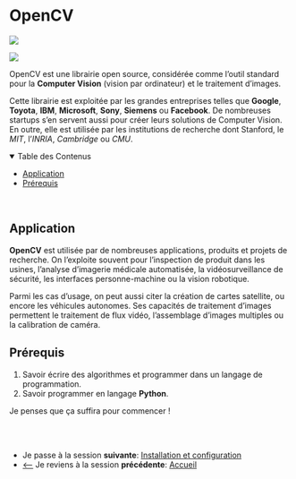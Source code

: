 # OpenCV
![](https://img.shields.io/badge/lastest-2023--03--06-success)
<!-- ![](https://img.shields.io/badge/status-en%20r%C3%A9daction%20-yellow) -->
![](https://img.shields.io/badge/contact-dr.mokira%40gmail.com-blueviolet)

OpenCV est une librairie open source, considérée comme l’outil standard pour la **Computer Vision** (vision par ordinateur) et le traitement d’images. <br/>

Cette librairie est exploitée par les grandes entreprises telles que **Google**, **Toyota**, **IBM**, **Microsoft**, **Sony**, **Siemens** ou **Facebook**. De nombreuses startups s’en servent aussi pour créer leurs solutions de Computer Vision. En outre, elle est utilisée par les institutions de recherche dont Stanford, le *MIT*, l’*INRIA*, *Cambridge* ou *CMU*.

<details id="table-content" open>
    <summary>Table des Contenus</summary>
    <ul>
        <li><a href="#application">Application</a></li>
        <li><a href="#prérequis">Prérequis</a></li>
    </ul>

</details>
<br/>

## Application
**OpenCV** est utilisée par de nombreuses applications, produits et projets de recherche. On l’exploite souvent pour l’inspection de produit dans les usines, l’analyse d’imagerie médicale automatisée, la vidéosurveillance de sécurité, les interfaces personne-machine ou la vision robotique.<br/>

Parmi les cas d’usage, on peut aussi citer la création de cartes satellite, ou encore les véhicules autonomes. Ses capacités de traitement d’images permettent le traitement de flux vidéo, l’assemblage d’images multiples ou la calibration de caméra.

## Prérequis
1. Savoir écrire des algorithmes et programmer dans un langage de programmation.
2. Savoir programmer en langage **Python**.<br/>

Je penses que ça suffira pour commencer !


<br/>
<br/>

- Je passe à la session **suivante**: [Installation et configuration](./installation/README.md)
- [<--](../README.md) Je reviens à la session **précédente**: [Accueil](../README.md)


